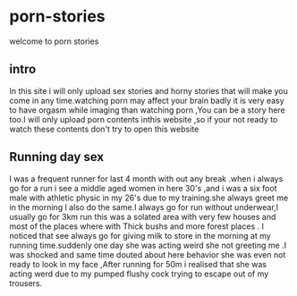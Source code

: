 # porn-stories
 welcome to porn stories
## intro
In this site i will only upload sex stories and horny stories that will make you come in any time.watching porn may affect your brain badly it is very easy to have orgasm while imaging than watching porn ,You can be a story here too.I will only upload porn contents inthis website ,so if your not ready to watch these contents don't try to open this website
## Running day sex
I was a frequent runner for last 4 month with out any break .when i always go for a run i see a middle aged women in here 30's ,and i was a six foot male with athletic physic in my 26's due to my training.she always greet me in the morning I also do the same.I always go for run without underwear,I usually go for 3km run this was a solated area with very few houses and most of the places where with Thick bushs and more forest places . I noticed that see always go for giving milk to store in the morning at my running time.suddenly one day she was acting weird she not greeting me .I was shocked and same time douted about here behavior she was even not ready to look in my face ,After running for 50m i realised that she was acting werd due to my pumped flushy cock trying to escape out of my trousers.
